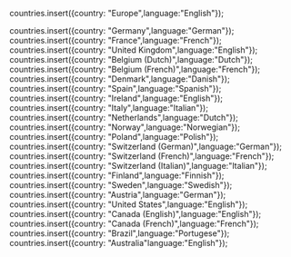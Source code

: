 countries.insert({country: "Europe",language:"English"});

countries.insert({country: "Germany",language:"German"});
countries.insert({country: "France",language:"French"});
countries.insert({country: "United Kingdom",language:"English"});
countries.insert({country: "Belgium (Dutch)",language:"Dutch"});
countries.insert({country: "Belgium (French)",language:"French"});
countries.insert({country: "Denmark",language:"Danish"});
countries.insert({country: "Spain",language:"Spanish"});
countries.insert({country: "Ireland",language:"English"});
countries.insert({country: "Italy",language:"Italian"});
countries.insert({country: "Netherlands",language:"Dutch"});
countries.insert({country: "Norway",language:"Norwegian"});
countries.insert({country: "Poland",language:"Polish"});
countries.insert({country: "Switzerland (German)",language:"German"});
countries.insert({country: "Switzerland (French)",language:"French"});
countries.insert({country: "Switzerland (Italian)",language:"Italian"});
countries.insert({country: "Finland",language:"Finnish"});
countries.insert({country: "Sweden",language:"Swedish"});
countries.insert({country: "Austria",language:"German"});
countries.insert({country: "United States",language:"English"});
countries.insert({country: "Canada (English)",language:"English"});
countries.insert({country: "Canada (French)",language:"French"});
countries.insert({country: "Brazil",language:"Portugese"});
countries.insert({country: "Australia"language:"English"});